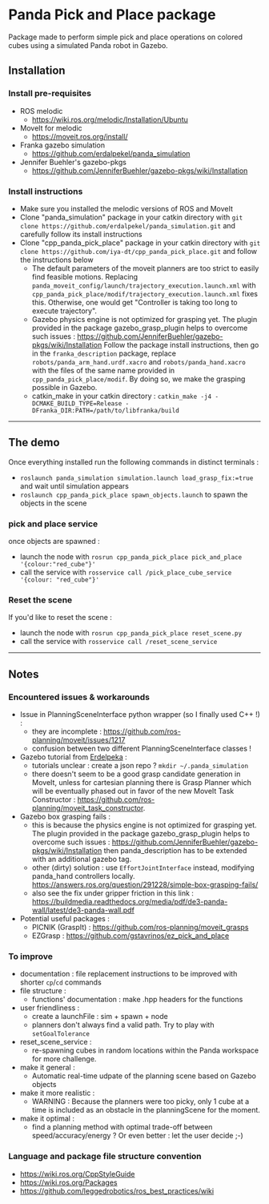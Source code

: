 # Panda Pick and Place package

Package made to perform simple pick and place operations on colored cubes using a simulated Panda robot in Gazebo.

## Installation

### Install pre-requisites
* ROS melodic 
	* https://wiki.ros.org/melodic/Installation/Ubuntu
* MoveIt for melodic
	* https://moveit.ros.org/install/
* Franka gazebo simulation
	* https://github.com/erdalpekel/panda_simulation
* Jennifer Buehler's gazebo-pkgs
	* https://github.com/JenniferBuehler/gazebo-pkgs/wiki/Installation

### Install instructions
* Make sure you installed the melodic versions of ROS and MoveIt
* Clone "panda_simulation" package in your catkin directory with 
`git clone https://github.com/erdalpekel/panda_simulation.git`
and carefully follow its install instructions
* Clone "cpp_panda_pick_place" package in your catkin directory with 
`git clone https://github.com/iya-dt/cpp_panda_pick_place.git` 
and follow the instructions below 
    * The default parameters of the moveit planners are too strict to easily find feasible motions. Replacing `panda_moveit_config/launch/trajectory_execution.launch.xml` with `cpp_panda_pick_place/modif/trajectory_execution.launch.xml` fixes this. Otherwise, one would get "Controller is taking too long to execute trajectory". 
    * Gazebo physics engine is not optimized for grasping yet. The plugin provided in the package gazebo_grasp_plugin helps to overcome such issues : https://github.com/JenniferBuehler/gazebo-pkgs/wiki/Installation 
    Follow the package install instructions, then go in the `franka_description` package, replace `robots/panda_arm_hand.urdf.xacro` and `robots/panda_hand.xacro` with the files of the same name provided in `cpp_panda_pick_place/modif`. By doing so, we make the grasping possible in Gazebo.
    * catkin_make in your catkin directory :
	`catkin_make -j4 -DCMAKE_BUILD_TYPE=Release -DFranka_DIR:PATH=/path/to/libfranka/build`

<hr/>

## The demo
Once everything installed run the following commands in distinct terminals :
* `roslaunch panda_simulation simulation.launch load_grasp_fix:=true` and wait until simulation appears
* `roslaunch cpp_panda_pick_place spawn_objects.launch`  to spawn the objects in the scene

### pick and place service
once objects are spawned :
* launch the node with `rosrun cpp_panda_pick_place pick_and_place '{colour:"red_cube"}'`
* call the service with `rosservice call /pick_place_cube_service '{colour: "red_cube"}'`

### Reset the scene
If you'd like to reset the scene : 
* launch the node with `rosrun cpp_panda_pick_place reset_scene.py`
* call the service with `rosservice call /reset_scene_service`

<hr/>

## Notes

### Encountered issues & workarounds

* Issue in PlanningSceneInterface python wrapper (so I finally used C++ !) : 
	* they are incomplete : https://github.com/ros-planning/moveit/issues/1217
	* confusion between two different PlanningSceneInterface classes !	
* Gazebo tutorial from [Erdelpeka](https://github.com/erdalpekel/panda_simulation) : 
	* tutorials unclear : create a json repo ? `mkdir ~/.panda_simulation`
	* there doesn't seem to be a good grasp candidate generation in MoveIt, unless for cartesian planning there is Grasp Planner which will be eventually phased out in favor of the new MoveIt Task Constructor : https://github.com/ros-planning/moveit_task_constructor.
* Gazebo box grasping fails : 
	* this is because the physics engine is not optimized for grasping yet. The plugin provided in the package gazebo_grasp_plugin helps to overcome such issues : https://github.com/JenniferBuehler/gazebo-pkgs/wiki/Installation then panda_description has to be extended with an additional gazebo tag. 
	* other (dirty) solution : use `EffortJointInterface` instead, modifying panda_hand controllers locally. https://answers.ros.org/question/291228/simple-box-grasping-fails/
	* also see the fix under gripper friction in this link : https://buildmedia.readthedocs.org/media/pdf/de3-panda-wall/latest/de3-panda-wall.pdf
* Potential useful packages :
	* PICNIK (GraspIt) : https://github.com/ros-planning/moveit_grasps
	* EZGrasp : https://github.com/gstavrinos/ez_pick_and_place

### To improve
* documentation : file replacement instructions to be improved with shorter `cp`/`cd` commands
* file structure :
	* functions' documentation : make .hpp headers for the functions
* user friendliness :
	* create a launchFile : sim + spawn + node 
	* planners don't always find a valid path. Try to play with `setGoalTolerance`
* reset_scene_service : 
	* re-spawning cubes in random locations within the Panda workspace for more challenge.
* make it general :
	* Automatic real-time udpate of the planning scene based on Gazebo objects
* make it more realistic :
	* WARNING : Because the planners were too picky, only 1 cube at a time is included as an obstacle in the planningScene for the moment.
* make it optimal :
	* find a planning method with optimal trade-off between speed/accuracy/energy ? Or even better : let the user decide ;-)

### Language and package file structure convention
* https://wiki.ros.org/CppStyleGuide
* https://wiki.ros.org/Packages
* https://github.com/leggedrobotics/ros_best_practices/wiki